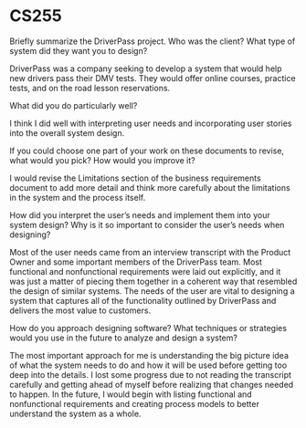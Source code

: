 # CS255

Briefly summarize the DriverPass project. Who was the client? What type of system did they want you to design?

DriverPass was a company seeking to develop a system that would help new drivers pass their DMV tests. They would offer online courses, practice tests, and on the road lesson reservations.

What did you do particularly well?

I think I did well with interpreting user needs and incorporating user stories into the overall system design.

If you could choose one part of your work on these documents to revise, what would you pick? How would you improve it?

I would revise the Limitations section of the business requirements document to add more detail and think more carefully about the limitations in the system and the process itself.

How did you interpret the user’s needs and implement them into your system design? Why is it so important to consider the user’s needs when designing?

Most of the user needs came from an interview transcript with the Product Owner and some important members of the DriverPass team. Most functional and nonfunctional requirements were laid out explicitly, and it was just a matter of piecing them together in a coherent way that resembled the design of similar systems. The needs of the user are vital to designing a system that captures all of the functionality outlined by DriverPass and delivers the most value to customers.

How do you approach designing software? What techniques or strategies would you use in the future to analyze and design a system?

The most important approach for me is understanding the big picture idea of what the system needs to do and how it will be used before getting too deep into the details. I lost some progress due to not reading the transcript carefully and getting ahead of myself before realizing that changes needed to happen. In the future, I would begin with listing functional and nonfunctional requirements and creating process models to better understand the system as a whole. 
